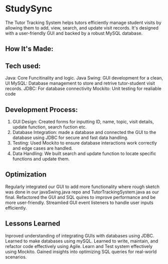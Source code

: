 # StudySync

The Tutor Tracking System helps tutors efficiently manage student visits by allowing them to add, view, search, and update visit records. It's designed with a user-friendly GUI and backed by a robust MySQL database. 

## How It's Made:

## Tech used: 
Java: Core Funcitinality and logic.
Java Swing: GUI development for a clean, UI
MySQL: Database management to store and retrive tutor-student visit records.
JDBC: For database connectivity
Mockito: Unit testing for realiable code

## Development Process:
1) GUI Design: Created forms for inputting ID, name, topic, visit details, update function, search fuction etc.
2) Database Integration: made a database and connected the GUI to the database using JDBC for secure and fast data handling.
3) Testing: Used Mockito to ensure database interactions work correctly and edge cases are handled.
4) Data Handling: We built search and update function to locate specific functions and update them.

## Optimization

Regularly integrated our GUI to add more functionality where rough sketch was done in our javaSwing.java repo and TutorTrackingSystem.java as our final.
Refactored the GUI and SQL quires to improve performance and be more user-friendly.
Streamlied GUI event listeners to handle user inputs efficiently.

## Lessons Learned

Inproved understanding of integrating GUIs with databases using JDBC.
Learned to make databases using mySQL.
Learned to write, maintain, and refactor code effectively using Agile.
Learn and Test system effectively using Mockito.
Gained insights into optimizing SQL queries for real-world scenarios.






